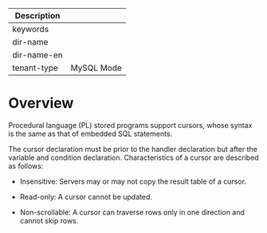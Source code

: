 | Description   |                 |
|---------------|-----------------|
| keywords      |                 |
| dir-name      |                 |
| dir-name-en   |                 |
| tenant-type   | MySQL Mode      |

# Overview


Procedural language (PL) stored programs support cursors, whose syntax is the same as that of embedded SQL statements.

The cursor declaration must be prior to the handler declaration but after the variable and condition declaration. Characteristics of a cursor are described as follows:

* Insensitive: Servers may or may not copy the result table of a cursor.

* Read-only: A cursor cannot be updated.

* Non-scrollable: A cursor can traverse rows only in one direction and cannot skip rows.